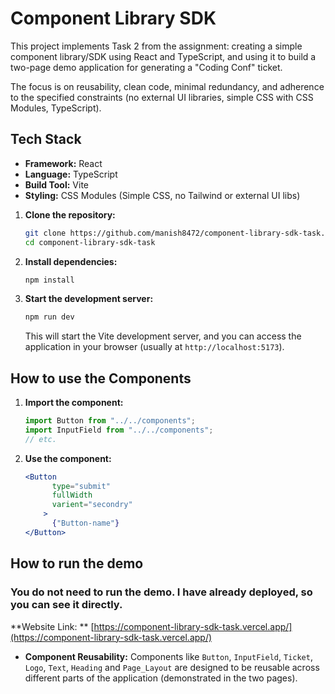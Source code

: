 # Component Library SDK

This project implements Task 2 from the assignment: creating a simple component library/SDK using React and TypeScript, and using it to build a two-page demo application for generating a "Coding Conf" ticket.

The focus is on reusability, clean code, minimal redundancy, and adherence to the specified constraints (no external UI libraries, simple CSS with CSS Modules, TypeScript).


## Tech Stack

* **Framework:** React
* **Language:** TypeScript
* **Build Tool:** Vite
* **Styling:** CSS Modules (Simple CSS, no Tailwind or external UI libs)

1.  **Clone the repository:**
    ```bash
    git clone https://github.com/manish8472/component-library-sdk-task.git
    cd component-library-sdk-task
    ```

2.  **Install dependencies:**
    ```bash
    npm install
    ```

3.  **Start the development server:**
    ```bash
    npm run dev
    ```
    This will start the Vite development server, and you can access the application in your browser (usually at `http://localhost:5173`).

## How to use the Components

1. **Import the component:**
    ```typescript
    import Button from "../../components";
    import InputField from "../../components";
    // etc.
    ```
2. **Use the component:**
    ```jsx
    <Button
          type="submit"
          fullWidth
          varient="secondry"
        >
          {"Button-name"}
    </Button>
    ```
## How to run the demo 

### You do not need to run the demo. I have already deployed, so you can see it directly.

**Website Link: ** [https://component-library-sdk-task.vercel.app/](https://component-library-sdk-task.vercel.app/)


* **Component Reusability:** Components like `Button`, `InputField`, `Ticket`, `Logo`, `Text`, `Heading` and `Page_Layout` are designed to be reusable across different parts of the application (demonstrated in the two pages).


